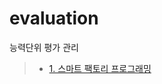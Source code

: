 # evaluation
능력단위 평가 관리

> * [1. 스마트 팩토리 프로그래밍](https://github.com/ljh5432/OVEN/tree/master/1.스마트팩토리%20프로그래밍)
